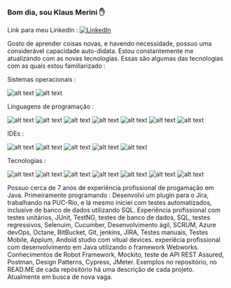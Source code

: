 ### Bom dia, sou Klaus Merini ✋

Link para meu LinkedIn :
[![LinkedIn](https://img.shields.io/badge/LinkedIn-0077B5?style=for-the-badge&logo=linkedin&logoColor=white)](https://www.linkedin.com/in/klaus-merini-06233927/)

Gosto de aprender coisas novas, e havendo necessidade, possuo uma considerável capacidade auto-didata. Estou constantemente me atualizando com as novas tecnologias. Essas são algumas das tecnologias com as quais estou familiarizado :

Sistemas operacionais :

![alt text](https://img.shields.io/badge/Linux-FCC624?style=for-the-badge&logo=linux&logoColor=black)
![alt text](https://img.shields.io/badge/Windows-0078D6?style=for-the-badge&logo=windows&logoColor=white)

Linguagens de programação : 

![alt text](https://img.shields.io/badge/HTML-239120?style=for-the-badge&logo=html5&logoColor=white)
![alt text](https://img.shields.io/badge/JavaScript-F7DF1E?style=for-the-badge&logo=javascript&logoColor=black)
![alt text](https://img.shields.io/badge/Java-ED8B00?style=for-the-badge&logo=openjdk&logoColor=white)
![alt text](https://img.shields.io/badge/MySQL-00000F?style=for-the-badge&logo=mysql&logoColor=white)
![alt text](https://img.shields.io/badge/PostgreSQL-316192?style=for-the-badge&logo=postgresql&logoColor=white)
![alt text](https://img.shields.io/badge/SQLite-07405E?style=for-the-badge&logo=sqlite&logoColor=white)
![alt text](https://img.shields.io/badge/Hibernate-59666C?style=for-the-badge&logo=Hibernate&logoColor=white)

IDEs :

![alt text](https://img.shields.io/badge/Android_Studio-3DDC84?style=for-the-badge&logo=android-studio&logoColor=white)
![alt text](https://img.shields.io/badge/apache%20netbeans-1B6AC6?style=for-the-badge&logo=apache%20netbeans%20IDE&logoColor=white)
![alt text](https://img.shields.io/badge/Adobe%20Dreamweaver-072401?style=for-the-badge&logo=Adobe%20Dreamweaver&logoColor=34F400)
![alt text](https://img.shields.io/badge/Eclipse-2C2255?style=for-the-badge&logo=eclipse&logoColor=white)
![alt text](https://img.shields.io/badge/IntelliJ_IDEA-000000.svg?style=for-the-badge&logo=intellij-idea&logoColor=white)

Tecnologias :

![alt text](https://img.shields.io/badge/Bitbucket-0747a6?style=for-the-badge&logo=bitbucket&logoColor=white)
![alt text](https://img.shields.io/badge/GitHub-100000?style=for-the-badge&logo=github&logoColor=white)
![alt text](https://img.shields.io/badge/Azure_DevOps-0078D7?style=for-the-badge&logo=azure-devops&logoColor=white)
![alt text](https://img.shields.io/badge/GIT-E44C30?style=for-the-badge&logo=git&logoColor=white)
![alt text](https://img.shields.io/badge/powershell-5391FE?style=for-the-badge&logo=powershell&logoColor=white)
![alt text](https://img.shields.io/badge/Jira-0052CC?style=for-the-badge&logo=Jira&logoColor=white)
![alt text](https://img.shields.io/badge/Jenkins-D24939?style=for-the-badge&logo=Jenkins&logoColor=white)



Possuo cerca de 7 anos de experiência profissional de progamação em Java. Primeiramente programando : Desenvolvi um plugin para o Jira, trabalhando na PUC-Rio, e lá mesmo iniciei com testes automatizados, inclusive de banco de dados utilizando SQL. Experiência profissional com testes unitários, JUnit, TestNG, testes de banco de dados, SQL, testes regressivos, Selenuim, Cucumber, Desenvolvimento ágil, SCRUM, Azure devOps, Octane, BitBucket, Git, jenkins, JIRA, Testes manuais, Testes Mobile, Appium, Andoid studio com vitual devices.
experiêcia profissional com desenvolvimento em Java utilizando o framework Webworks.
Conhecimentos de Robot Framework, Mockito, teste de API REST Assured, Postman, Design Patterns, Cypress, JMeter.
Exemplos no repositório, no READ.ME de cada repósitório há uma descrição de cada projeto.
Atualmente em busca de nova vaga.  

<!--
**klausmerini/klausmerini** is a ✨ _special_ ✨ repository because its `README.md` (this file) appears on your GitHub profile.

Here are some ideas to get you started:

- 🔭 I’m currently working on ...
- 🌱 I’m currently learning ...
- 👯 I’m looking to collaborate on ...
- 🤔 I’m looking for help with ...
- 💬 Ask me about ...
- 📫 How to reach me: ...
- 😄 Pronouns: ...
- ⚡ Fun fact: ...
-->


<!--
**klausmerini/klausmerini** is a ✨ _special_ ✨ repository because its `README.md` (this file) appears on your GitHub profile.

Here are some ideas to get you started:

- 🔭 I’m currently working on ...
- 🌱 I’m currently learning ...
- 👯 I’m looking to collaborate on ...
- 🤔 I’m looking for help with ...
- 💬 Ask me about ...
- 📫 How to reach me: ...
- 😄 Pronouns: ...
- ⚡ Fun fact: ...
-->
